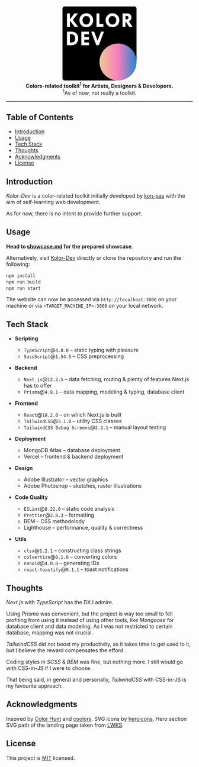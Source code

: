 <p align="center">
  <a href="https://kolor-dev.vercel.app/" target="_blank">
    <picture>
      <source
        media="(prefers-color-scheme: light)"
        srcset="/showcase/assets/kolor_dev_logo_0_light.svg"
      />
      <source
        media="(prefers-color-scheme: dark)"
        srcset="/showcase/assets/kolor_dev_logo_0.svg"
      />
      <img
        alt="Kolor-Dev"
        title="Kolor-Dev"
        src="/showcase/assets/kolor_dev_logo_0.svg"
        width="200"
        style="max-width: 100%;"
      />
    </picture>
  </a>
  <br />

  <b align="center">
    Colors-related toolkit<sup>1</sup> for Artists, Designers & Developers.
  </b>
  <br />
  <span><sup>1</sup>As of now, not really a toolkit.</span>
</p>

---

## Table of Contents <!-- omit in toc -->

- [Introduction](#introduction)
- [Usage](#usage)
- [Tech Stack](#tech-stack)
- [Thoughts](#thoughts)
- [Acknowledgments](#acknowledgments)
- [License](#license)

## Introduction

_Kolor-Dev_ is a color-related toolkit initially developed by
[kon-pas](https://github.com/kon-pas) with the aim of self-learning web
development.

As for now, there is no intent to provide further support.

## Usage

**Head to [showcase.md](/showcase/showcase.md) for the prepared showcase**.

Alternatively, visit [Kolor-Dev](https://kolor-dev.vercel.app/) directly or
clone the repository and run the following:

```bash
npm install
npm run build
npm run start
```

The website can now be accessed via `http://localhost:3000` on your machine or
via `<TARGET_MACHINE_IP>:3000` on your local network.

## Tech Stack

- **Scripting**

  - `TypeScript`@`4.8.0` &ndash; static typing with pleasure
  - `SassScript`@`1.54.5` &ndash; CSS preprocessing

- **Backend**

  - `Next.js`@`12.2.5` &ndash; data fetching, routing & plenty of features
    Next.js has to offer
  - `Prisma`@`4.8.1` &ndash; data mapping, modeling & typing, database client

- **Frontend**

  - `React`@`18.2.0` &ndash; on which Next.js is built
  - `TailwindCSS`@`3.1.8` &ndash; utility CSS classes
  - `TailwindCSS Debug Screens`@`2.2.1` &ndash; manual layout testing

- **Deployment**

  - MongoDB Atlas &ndash; database deployment
  - Vercel &ndash; frontend & backend deployment

- **Design**

  - Adobe Illustrator &ndash; vector graphics
  - Adobe Photoshop &ndash; sketches, raster illustrations

- **Code Quality**

  - `ESLint`@`8.22.0` &ndash; static code analysis
  - `Prettier`@`2.8.3` &ndash; formatting
  - BEM &ndash; CSS methodolody
  - Lighthouse &ndash; performance, quality & correctness

- **Utils**

  - `clsx`@`1.2.1` &ndash; constructing class strings
  - `colvertize`@`0.1.0` &ndash; converting colors
  - `nanoid`@`4.0.0` &ndash; generating IDs
  - `react-toastify`@`9.1.1` &ndash; toast notifications

## Thoughts

_Next.js_ with _TypeScript_ has the DX I admire.

Using _Prisma_ was convenient, but the project is way too small to fell
profiting from using it instead of using other tools, like _Mongoose_ for
database client and data modeling. As I was not restricted to certain database,
mapping was not crucial.

_TailwindCSS_ did not boost my productivity, as it takes time to get used to it,
but I believe the reward compensates the efford.

Coding styles in _SCSS_ & _BEM_ was fine, but nothing more. I still would go
with CSS-in-JS if I were to choose.

That being said, in general and personally, _TailwindCSS_ with CSS-in-JS is my
favourite approach.

## Acknowledgments

Inspired by [Color Hunt](https://colorhunt.co/) and
[coolors](https://coolors.co/). SVG icons by
[heroicons](https://heroicons.com/). Hero section SVG path of the landing page
taken from [LWKS](https://lwks.com/lightworks-features/).

## License

This project is [MIT](/LICENSE.md) licensed.
